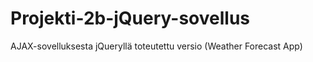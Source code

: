 # Projekti-2b-jQuery-sovellus
AJAX-sovelluksesta jQueryllä toteutettu versio (Weather Forecast App)

